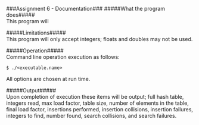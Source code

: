 ###Assignment 6 - Documentation###
#####What the program does#####  
This program will 

#####Limitations#####   
This program will only accept integers; floats and doubles may not be used. 

#####Operation#####  
Command line operation execution as follows:  

	$ ./<executable.name>

All options are chosen at run time. 

#####Output#####  
Upon completion of execution these items will be output; full hash table, integers read, max load factor, table size, number of elements in the table, final load factor, insertions performed, insertion collisions, insertion failures, integers to find, number found, search collisions, and search failures.